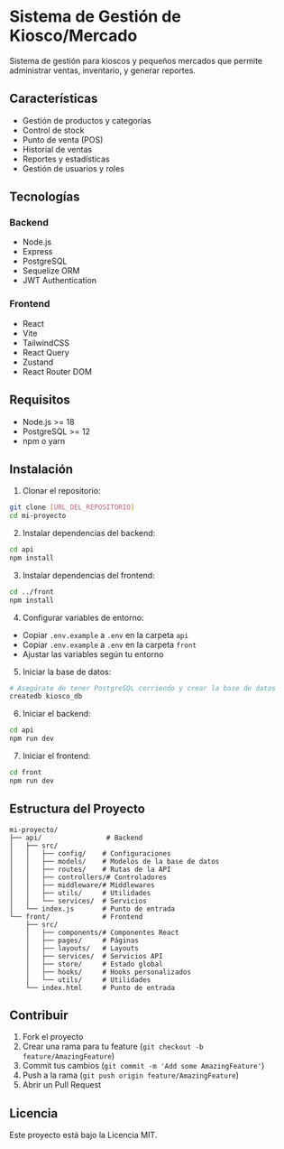 # Sistema de Gestión de Kiosco/Mercado

Sistema de gestión para kioscos y pequeños mercados que permite administrar ventas, inventario, y generar reportes.

## Características

- Gestión de productos y categorías
- Control de stock
- Punto de venta (POS)
- Historial de ventas
- Reportes y estadísticas
- Gestión de usuarios y roles

## Tecnologías

### Backend
- Node.js
- Express
- PostgreSQL
- Sequelize ORM
- JWT Authentication

### Frontend
- React
- Vite
- TailwindCSS
- React Query
- Zustand
- React Router DOM

## Requisitos

- Node.js >= 18
- PostgreSQL >= 12
- npm o yarn

## Instalación

1. Clonar el repositorio:
```bash
git clone [URL_DEL_REPOSITORIO]
cd mi-proyecto
```

2. Instalar dependencias del backend:
```bash
cd api
npm install
```

3. Instalar dependencias del frontend:
```bash
cd ../front
npm install
```

4. Configurar variables de entorno:
- Copiar `.env.example` a `.env` en la carpeta `api`
- Copiar `.env.example` a `.env` en la carpeta `front`
- Ajustar las variables según tu entorno

5. Iniciar la base de datos:
```bash
# Asegúrate de tener PostgreSQL corriendo y crear la base de datos
createdb kiosco_db
```

6. Iniciar el backend:
```bash
cd api
npm run dev
```

7. Iniciar el frontend:
```bash
cd front
npm run dev
```

## Estructura del Proyecto

```
mi-proyecto/
├── api/                # Backend
│   ├── src/
│   │   ├── config/    # Configuraciones
│   │   ├── models/    # Modelos de la base de datos
│   │   ├── routes/    # Rutas de la API
│   │   ├── controllers/# Controladores
│   │   ├── middleware/# Middlewares
│   │   ├── utils/     # Utilidades
│   │   └── services/  # Servicios
│   └── index.js       # Punto de entrada
└── front/             # Frontend
    ├── src/
    │   ├── components/# Componentes React
    │   ├── pages/     # Páginas
    │   ├── layouts/   # Layouts
    │   ├── services/  # Servicios API
    │   ├── store/     # Estado global
    │   ├── hooks/     # Hooks personalizados
    │   └── utils/     # Utilidades
    └── index.html     # Punto de entrada
```

## Contribuir

1. Fork el proyecto
2. Crear una rama para tu feature (`git checkout -b feature/AmazingFeature`)
3. Commit tus cambios (`git commit -m 'Add some AmazingFeature'`)
4. Push a la rama (`git push origin feature/AmazingFeature`)
5. Abrir un Pull Request

## Licencia

Este proyecto está bajo la Licencia MIT. 